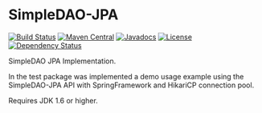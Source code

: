 # SimpleDAO-JPA

[![Build Status](https://travis-ci.org/thiaguten/simple-dao-jpa.svg)](https://travis-ci.org/thiaguten/simple-dao-jpa)
[![Maven Central](https://maven-badges.herokuapp.com/maven-central/br.com.thiaguten.persistence/simple-dao-jpa/badge.svg)](http://search.maven.org/#search%7Cgav%7C1%7Cg%3A%22br.com.thiaguten.persistence%22%20AND%20a%3A%22simple-dao-jpa%22)
[![Javadocs](http://www.javadoc.io/badge/br.com.thiaguten.persistence/simple-dao-jpa.svg)](http://www.javadoc.io/doc/br.com.thiaguten.persistence/simple-dao-jpa)
[![License](https://img.shields.io/badge/license-apache%202.0-blue.svg)](http://www.apache.org/licenses/LICENSE-2.0.txt)
[![Dependency Status](https://www.versioneye.com/user/projects/577e7c1e5bb139003969d9e3/badge.svg)](https://www.versioneye.com/user/projects/577e7c1e5bb139003969d9e3)

SimpleDAO JPA Implementation.

In the test package was implemented a demo usage example using the SimpleDAO-JPA API with SpringFramework and HikariCP connection pool.

Requires JDK 1.6 or higher.
